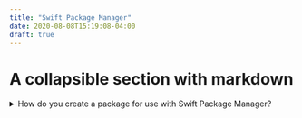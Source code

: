 ```yaml
---
title: "Swift Package Manager"
date: 2020-08-08T15:19:08-04:00
draft: true
---
```


# A collapsible section with markdown
<details>
  <summary>How do you create a package for use with Swift Package Manager?</summary>
  
  ## Heading
  1. mkdir ProjectName
  2. cd ProjectName
  3. swift package init
</details>